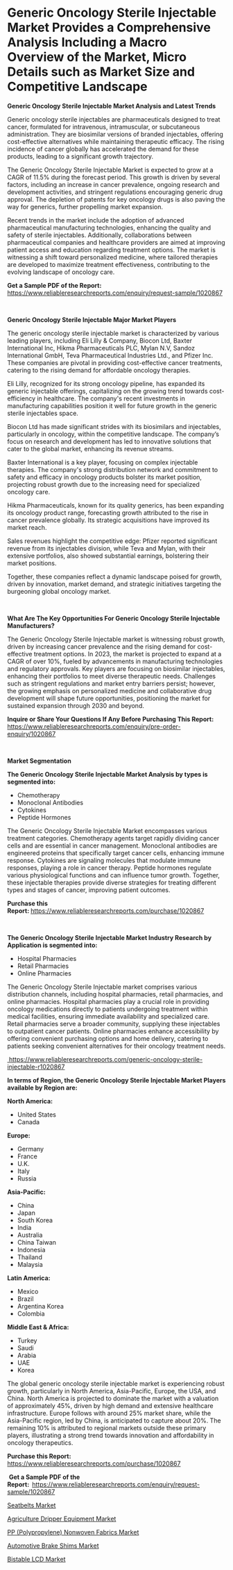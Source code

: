 <p><h1>Generic Oncology Sterile Injectable Market Provides a Comprehensive Analysis Including a Macro Overview of the Market, Micro Details such as Market Size and Competitive Landscape</h1></p><p><strong>Generic Oncology Sterile Injectable Market Analysis and Latest Trends</strong></p>
<p><p>Generic oncology sterile injectables are pharmaceuticals designed to treat cancer, formulated for intravenous, intramuscular, or subcutaneous administration. They are biosimilar versions of branded injectables, offering cost-effective alternatives while maintaining therapeutic efficacy. The rising incidence of cancer globally has accelerated the demand for these products, leading to a significant growth trajectory.</p><p>The Generic Oncology Sterile Injectable Market is expected to grow at a CAGR of 11.5% during the forecast period. This growth is driven by several factors, including an increase in cancer prevalence, ongoing research and development activities, and stringent regulations encouraging generic drug approval. The depletion of patents for key oncology drugs is also paving the way for generics, further propelling market expansion.</p><p>Recent trends in the market include the adoption of advanced pharmaceutical manufacturing technologies, enhancing the quality and safety of sterile injectables. Additionally, collaborations between pharmaceutical companies and healthcare providers are aimed at improving patient access and education regarding treatment options. The market is witnessing a shift toward personalized medicine, where tailored therapies are developed to maximize treatment effectiveness, contributing to the evolving landscape of oncology care.</p></p>
<p><strong>Get a Sample PDF of the Report:&nbsp;</strong> <a href="https://www.reliableresearchreports.com/enquiry/request-sample/1020867?utm_campaign=83&utm_medium=2&utm_source=Github&utm_content=ia&utm_term=04122024&utm_id=generic-oncology-sterile-injectable">https://www.reliableresearchreports.com/enquiry/request-sample/1020867</a></p>
<p>&nbsp;</p>
<p><strong>Generic Oncology Sterile Injectable Major Market Players</strong></p>
<p><p>The generic oncology sterile injectable market is characterized by various leading players, including Eli Lilly & Company, Biocon Ltd, Baxter International Inc, Hikma Pharmaceuticals PLC, Mylan N.V, Sandoz International GmbH, Teva Pharmaceutical Industries Ltd., and Pfizer Inc. These companies are pivotal in providing cost-effective cancer treatments, catering to the rising demand for affordable oncology therapies.</p><p>Eli Lilly, recognized for its strong oncology pipeline, has expanded its generic injectable offerings, capitalizing on the growing trend towards cost-efficiency in healthcare. The company's recent investments in manufacturing capabilities position it well for future growth in the generic sterile injectables space.</p><p>Biocon Ltd has made significant strides with its biosimilars and injectables, particularly in oncology, within the competitive landscape. The company’s focus on research and development has led to innovative solutions that cater to the global market, enhancing its revenue streams.</p><p>Baxter International is a key player, focusing on complex injectable therapies. The company's strong distribution network and commitment to safety and efficacy in oncology products bolster its market position, projecting robust growth due to the increasing need for specialized oncology care.</p><p>Hikma Pharmaceuticals, known for its quality generics, has been expanding its oncology product range, forecasting growth attributed to the rise in cancer prevalence globally. Its strategic acquisitions have improved its market reach.</p><p>Sales revenues highlight the competitive edge: Pfizer reported significant revenue from its injectables division, while Teva and Mylan, with their extensive portfolios, also showed substantial earnings, bolstering their market positions. </p><p>Together, these companies reflect a dynamic landscape poised for growth, driven by innovation, market demand, and strategic initiatives targeting the burgeoning global oncology market.</p></p>
<p>&nbsp;</p>
<p><strong>What Are The Key Opportunities For Generic Oncology Sterile Injectable Manufacturers?</strong></p>
<p><p>The Generic Oncology Sterile Injectable market is witnessing robust growth, driven by increasing cancer prevalence and the rising demand for cost-effective treatment options. In 2023, the market is projected to expand at a CAGR of over 10%, fueled by advancements in manufacturing technologies and regulatory approvals. Key players are focusing on biosimilar injectables, enhancing their portfolios to meet diverse therapeutic needs. Challenges such as stringent regulations and market entry barriers persist; however, the growing emphasis on personalized medicine and collaborative drug development will shape future opportunities, positioning the market for sustained expansion through 2030 and beyond.</p></p>
<p><strong>Inquire or Share Your Questions If Any Before Purchasing This Report:</strong> <a href="https://www.reliableresearchreports.com/enquiry/pre-order-enquiry/1020867?utm_campaign=83&utm_medium=2&utm_source=Github&utm_content=ia&utm_term=04122024&utm_id=generic-oncology-sterile-injectable">https://www.reliableresearchreports.com/enquiry/pre-order-enquiry/1020867</a></p>
<p>&nbsp;</p>
<p><strong>Market Segmentation</strong></p>
<p><strong>The Generic Oncology Sterile Injectable Market Analysis by types is segmented into:</strong></p>
<p><ul><li>Chemotherapy</li><li>Monoclonal Antibodies</li><li>Cytokines</li><li>Peptide Hormones</li></ul></p>
<p><p>The Generic Oncology Sterile Injectable Market encompasses various treatment categories. Chemotherapy agents target rapidly dividing cancer cells and are essential in cancer management. Monoclonal antibodies are engineered proteins that specifically target cancer cells, enhancing immune response. Cytokines are signaling molecules that modulate immune responses, playing a role in cancer therapy. Peptide hormones regulate various physiological functions and can influence tumor growth. Together, these injectable therapies provide diverse strategies for treating different types and stages of cancer, improving patient outcomes.</p></p>
<p><strong>Purchase this Report:&nbsp;</strong><a href="https://www.reliableresearchreports.com/purchase/1020867?utm_campaign=83&utm_medium=2&utm_source=Github&utm_content=ia&utm_term=04122024&utm_id=generic-oncology-sterile-injectable">https://www.reliableresearchreports.com/purchase/1020867</a></p>
<p>&nbsp;</p>
<p><strong>The Generic Oncology Sterile Injectable Market Industry Research by Application is segmented into:</strong></p>
<p><ul><li>Hospital Pharmacies</li><li>Retail Pharmacies</li><li>Online Pharmacies</li></ul></p>
<p><p>The Generic Oncology Sterile Injectable market comprises various distribution channels, including hospital pharmacies, retail pharmacies, and online pharmacies. Hospital pharmacies play a crucial role in providing oncology medications directly to patients undergoing treatment within medical facilities, ensuring immediate availability and specialized care. Retail pharmacies serve a broader community, supplying these injectables to outpatient cancer patients. Online pharmacies enhance accessibility by offering convenient purchasing options and home delivery, catering to patients seeking convenient alternatives for their oncology treatment needs.</p></p>
<p><a href="https://www.reliableresearchreports.com/generic-oncology-sterile-injectable-r1020867?utm_campaign=83&utm_medium=2&utm_source=Github&utm_content=ia&utm_term=04122024&utm_id=generic-oncology-sterile-injectable">&nbsp;https://www.reliableresearchreports.com/generic-oncology-sterile-injectable-r1020867</a></p>
<p><strong>In terms of Region, the Generic Oncology Sterile Injectable Market Players available by Region are:</strong></p>
<p>
    <p> <strong> North America: </strong>
        <ul>
            <li>United States</li>
            <li>Canada</li>
        </ul>
        </p> 
    <p> <strong> Europe: </strong>
        <ul>
            <li>Germany</li>
            <li>France</li>
            <li>U.K.</li>
            <li>Italy</li>
            <li>Russia</li>
        </ul>
        </p> 
    <p> <strong> Asia-Pacific: </strong>
        <ul>
            <li>China</li>
            <li>Japan</li>
            <li>South Korea</li>
            <li>India</li>
            <li>Australia</li>
            <li>China Taiwan</li>
            <li>Indonesia</li>
            <li>Thailand</li>
            <li>Malaysia</li>
        </ul>
        </p> 
    <p> <strong> Latin America: </strong>
        <ul>
            <li>Mexico</li>
            <li>Brazil</li>
            <li>Argentina Korea</li>
            <li>Colombia</li>
        </ul>
        </p> 
    <p> <strong> Middle East & Africa: </strong>
        <ul>
            <li>Turkey</li>
            <li>Saudi</li>
            <li>Arabia</li>
            <li>UAE</li>
            <li>Korea</li>
        </ul>
    </p>
    </p>
<p><p>The global generic oncology sterile injectable market is experiencing robust growth, particularly in North America, Asia-Pacific, Europe, the USA, and China. North America is projected to dominate the market with a valuation of approximately 45%, driven by high demand and extensive healthcare infrastructure. Europe follows with around 25% market share, while the Asia-Pacific region, led by China, is anticipated to capture about 20%. The remaining 10% is attributed to regional markets outside these primary players, illustrating a strong trend towards innovation and affordability in oncology therapeutics.</p></p>
<p><strong>Purchase this Report: </strong><a href="https://www.reliableresearchreports.com/purchase/1020867?utm_campaign=83&utm_medium=2&utm_source=Github&utm_content=ia&utm_term=04122024&utm_id=generic-oncology-sterile-injectable">https://www.reliableresearchreports.com/purchase/1020867</a></p>
<p>&nbsp;<strong>Get a Sample PDF of the Report:&nbsp;&nbsp;</strong><a href="https://www.reliableresearchreports.com/enquiry/request-sample/1020867?utm_campaign=83&utm_medium=2&utm_source=Github&utm_content=ia&utm_term=04122024&utm_id=generic-oncology-sterile-injectable">https://www.reliableresearchreports.com/enquiry/request-sample/1020867</a></p>
<p><strong></strong></p>
<p><p><a href="https://issuu.com/reportprime-2/docs/seatbelts-market-size-2030.pptx?utm_campaign=83&utm_medium=2&utm_source=Github&utm_content=ia&utm_term=04122024&utm_id=generic-oncology-sterile-injectable">Seatbelts Market</a></p><p><a href="https://issuu.com/reportprime-2/docs/agriculture-dripper-equipment-market-size-2030.ppt?utm_campaign=83&utm_medium=2&utm_source=Github&utm_content=ia&utm_term=04122024&utm_id=generic-oncology-sterile-injectable">Agriculture Dripper Equipment Market</a></p><p><a href="https://github.com/mharielmesa/Market-Research-Report-List-5/blob/main/pp-polypropylene-nonwoven-fabrics-market.md?utm_campaign=83&utm_medium=2&utm_source=Github&utm_content=ia&utm_term=04122024&utm_id=generic-oncology-sterile-injectable">PP (Polypropylene) Nonwoven Fabrics Market</a></p><p><a href="https://www.linkedin.com/pulse/automotive-brake-shims-demand-sales-growth-forecasts-2024-k1j0f?utm_campaign=83&utm_medium=2&utm_source=Github&utm_content=ia&utm_term=04122024&utm_id=generic-oncology-sterile-injectable">Automotive Brake Shims Market</a></p><p><a href="https://www.linkedin.com/pulse/bistable-lcd-market-demand-revenue-growth-126-cagr-forecast-z0w7f?utm_campaign=83&utm_medium=2&utm_source=Github&utm_content=ia&utm_term=04122024&utm_id=generic-oncology-sterile-injectable">Bistable LCD Market</a></p></p>